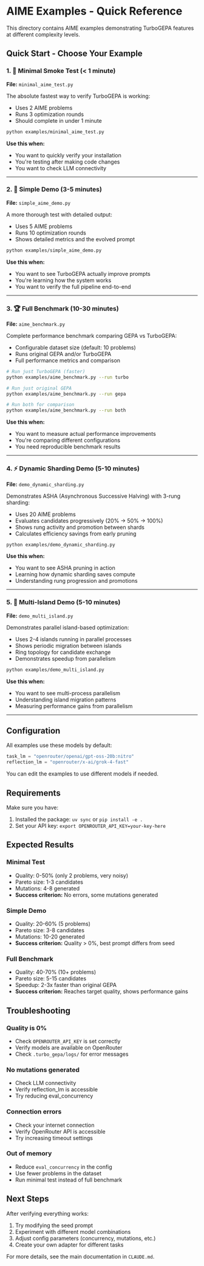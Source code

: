 # AIME Examples - Quick Reference

This directory contains AIME examples demonstrating TurboGEPA features at different complexity levels.

## Quick Start - Choose Your Example

### 1. 🔬 Minimal Smoke Test (< 1 minute)
**File:** `minimal_aime_test.py`

The absolute fastest way to verify TurboGEPA is working:
- Uses 2 AIME problems
- Runs 3 optimization rounds
- Should complete in under 1 minute

```bash
python examples/minimal_aime_test.py
```

**Use this when:**
- You want to quickly verify your installation
- You're testing after making code changes
- You want to check LLM connectivity

---

### 2. 📝 Simple Demo (3-5 minutes)
**File:** `simple_aime_demo.py`

A more thorough test with detailed output:
- Uses 5 AIME problems
- Runs 10 optimization rounds
- Shows detailed metrics and the evolved prompt

```bash
python examples/simple_aime_demo.py
```

**Use this when:**
- You want to see TurboGEPA actually improve prompts
- You're learning how the system works
- You want to verify the full pipeline end-to-end

---

### 3. 🏆 Full Benchmark (10-30 minutes)
**File:** `aime_benchmark.py`

Complete performance benchmark comparing GEPA vs TurboGEPA:
- Configurable dataset size (default: 10 problems)
- Runs original GEPA and/or TurboGEPA
- Full performance metrics and comparison

```bash
# Run just TurboGEPA (faster)
python examples/aime_benchmark.py --run turbo

# Run just original GEPA
python examples/aime_benchmark.py --run gepa

# Run both for comparison
python examples/aime_benchmark.py --run both
```

**Use this when:**
- You want to measure actual performance improvements
- You're comparing different configurations
- You need reproducible benchmark results

---

### 4. ⚡ Dynamic Sharding Demo (5-10 minutes)
**File:** `demo_dynamic_sharding.py`

Demonstrates ASHA (Asynchronous Successive Halving) with 3-rung sharding:
- Uses 20 AIME problems
- Evaluates candidates progressively (20% → 50% → 100%)
- Shows rung activity and promotion between shards
- Calculates efficiency savings from early pruning

```bash
python examples/demo_dynamic_sharding.py
```

**Use this when:**
- You want to see ASHA pruning in action
- Learning how dynamic sharding saves compute
- Understanding rung progression and promotions

---

### 5. 🌴 Multi-Island Demo (5-10 minutes)
**File:** `demo_multi_island.py`

Demonstrates parallel island-based optimization:
- Uses 2-4 islands running in parallel processes
- Shows periodic migration between islands
- Ring topology for candidate exchange
- Demonstrates speedup from parallelism

```bash
python examples/demo_multi_island.py
```

**Use this when:**
- You want to see multi-process parallelism
- Understanding island migration patterns
- Measuring performance gains from parallelism

---

## Configuration

All examples use these models by default:
```python
task_lm = "openrouter/openai/gpt-oss-20b:nitro"
reflection_lm = "openrouter/x-ai/grok-4-fast"
```

You can edit the examples to use different models if needed.

## Requirements

Make sure you have:
1. Installed the package: `uv sync` or `pip install -e .`
2. Set your API key: `export OPENROUTER_API_KEY=your-key-here`

## Expected Results

### Minimal Test
- Quality: 0-50% (only 2 problems, very noisy)
- Pareto size: 1-3 candidates
- Mutations: 4-8 generated
- **Success criterion:** No errors, some mutations generated

### Simple Demo
- Quality: 20-60% (5 problems)
- Pareto size: 3-8 candidates
- Mutations: 10-20 generated
- **Success criterion:** Quality > 0%, best prompt differs from seed

### Full Benchmark
- Quality: 40-70% (10+ problems)
- Pareto size: 5-15 candidates
- Speedup: 2-3x faster than original GEPA
- **Success criterion:** Reaches target quality, shows performance gains

## Troubleshooting

### Quality is 0%
- Check `OPENROUTER_API_KEY` is set correctly
- Verify models are available on OpenRouter
- Check `.turbo_gepa/logs/` for error messages

### No mutations generated
- Check LLM connectivity
- Verify reflection_lm is accessible
- Try reducing eval_concurrency

### Connection errors
- Check your internet connection
- Verify OpenRouter API is accessible
- Try increasing timeout settings

### Out of memory
- Reduce `eval_concurrency` in the config
- Use fewer problems in the dataset
- Run minimal test instead of full benchmark

## Next Steps

After verifying everything works:
1. Try modifying the seed prompt
2. Experiment with different model combinations
3. Adjust config parameters (concurrency, mutations, etc.)
4. Create your own adapter for different tasks

For more details, see the main documentation in `CLAUDE.md`.
